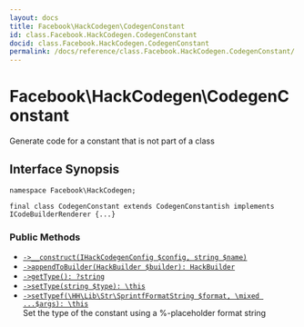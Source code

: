 ```yaml
---
layout: docs
title: Facebook\HackCodegen\CodegenConstant
id: class.Facebook.HackCodegen.CodegenConstant
docid: class.Facebook.HackCodegen.CodegenConstant
permalink: /docs/reference/class.Facebook.HackCodegen.CodegenConstant/
---
```

# Facebook\\HackCodegen\\CodegenConstant




Generate code for a constant that is not part of a class




## Interface Synopsis




``` Hack
namespace Facebook\HackCodegen;

final class CodegenConstant extends CodegenConstantish implements ICodeBuilderRenderer {...}
```




### Public Methods




* [` ->__construct(IHackCodegenConfig $config, string $name) `](<class.Facebook.HackCodegen.CodegenConstant.__construct.md>)
* [` ->appendToBuilder(HackBuilder $builder): HackBuilder `](<class.Facebook.HackCodegen.CodegenConstant.appendToBuilder.md>)
* [` ->getType(): ?string `](<class.Facebook.HackCodegen.CodegenConstant.getType.md>)
* [` ->setType(string $type): \this `](<class.Facebook.HackCodegen.CodegenConstant.setType.md>)
* [` ->setTypef(\HH\Lib\Str\SprintfFormatString $format, \mixed ...$args): \this `](<class.Facebook.HackCodegen.CodegenConstant.setTypef.md>)\
  Set the type of the constant using a %-placeholder format string